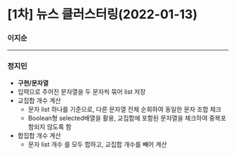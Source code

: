 # [1차] 뉴스 클러스터링(2022-01-13)
### 이지순
---
### 정지민
* **구현/문자열**
* 입력으로 주어진 문자열을 두 문자씩 묶어 list 저장
* 교집합 개수 계산
  * 문자 list 하나를 기준으로, 다른 문자열 전체 순회하여 동일한 문자 조합 체크
  * Boolean형 selected배열을 활용, 교집합에 포함된 문자열을 체크하여 중복포함되지 않도록 함
* 합집합 개수 계산
  * 문자 list 개수 를 모두 합하고, 교집합 개수를 빼어 계산
